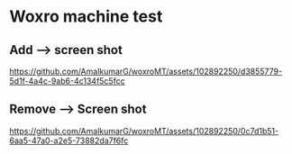 # Woxro machine test
## Add --> screen shot

https://github.com/AmalkumarG/woxroMT/assets/102892250/d3855779-5d1f-4a4c-9ab6-4c134f5c5fcc

## Remove --> Screen shot

https://github.com/AmalkumarG/woxroMT/assets/102892250/0c7d1b51-6aa5-47a0-a2e5-73882da7f6fc
